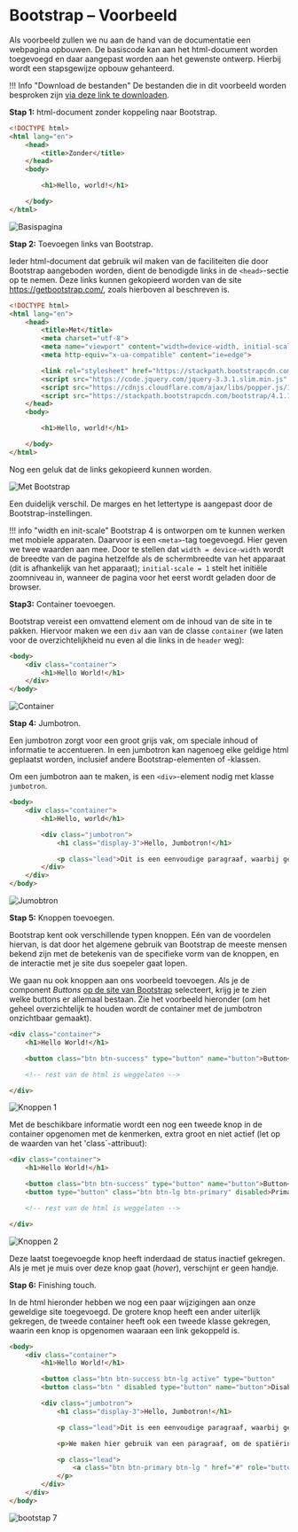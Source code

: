 # Bootstrap – Voorbeeld

Als voorbeeld zullen we nu aan de hand van de documentatie een webpagina opbouwen. De basiscode kan aan het html-document worden toegevoegd en daar aangepast worden aan het gewenste ontwerp. Hierbij wordt een stapsgewijze opbouw gehanteerd.

!!! Info "Download de bestanden"
    De bestanden die in dit voorbeeld worden besproken zijn [via deze link te downloaden](../../bestanden/bootstrap.zip).

__Stap 1:__ html-document zonder koppeling naar Bootstrap.

```html
<!DOCTYPE html>
<html lang="en">
    <head>
        <title>Zonder</title>
    </head>
    <body>

        <h1>Hello, world!</h1>

    </body>
</html>
```

![Basispagina](imgs/bootstrap1.png)

__Stap 2:__ Toevoegen links van Bootstrap.

Ieder html-document dat gebruik wil maken van de faciliteiten die door Bootstrap aangeboden worden, dient de benodigde links in de `<head>`-sectie op te nemen. Deze links kunnen gekopieerd worden van de site https://getbootstrap.com/, zoals hierboven al beschreven is.

```html
<!DOCTYPE html>
<html lang="en">
    <head>
        <title>Met</title>
        <meta charset="utf-8">
        <meta name="viewport" content="width=device-width, initial-scale=1, shrink-to-fit=no">
        <meta http-equiv="x-ua-compatible" content="ie=edge">

        <link rel="stylesheet" href="https://stackpath.bootstrapcdn.com/bootstrap/4.1.1/css/bootstrap.min.css" integrity="sha384-WskhaSGFgHYWDcbwN70/dfYBj47jz9qbsMId/iRN3ewGhXQFZCSftd1LZCfmhktB" crossorigin="anonymous">
        <script src="https://code.jquery.com/jquery-3.3.1.slim.min.js" integrity="sha384-q8i/X+965DzO0rT7abK41JStQIAqVgRVzpbzo5smXKp4YfRvH+8abtTE1Pi6jizo" crossorigin="anonymous"></script>
        <script src="https://cdnjs.cloudflare.com/ajax/libs/popper.js/1.14.3/umd/popper.min.js" integrity="sha384-ZMP7rVo3mIykV+2+9J3UJ46jBk0WLaUAdn689aCwoqbBJiSnjAK/l8WvCWPIPm49" crossorigin="anonymous"></script>
        <script src="https://stackpath.bootstrapcdn.com/bootstrap/4.1.1/js/bootstrap.min.js" integrity="sha384-smHYKdLADwkXOn1EmN1qk/HfnUcbVRZyYmZ4qpPea6sjB/pTJ0euyQp0Mk8ck+5T" crossorigin="anonymous"></script>
    </head>
    <body>

        <h1>Hello, world!</h1>

    </body>
</html>
```

Nog een geluk dat de links gekopieerd kunnen worden.

![Met Bootstrap](imgs/bootstrap2.png)

Een duidelijk verschil. De marges en het lettertype is aangepast door de Bootstrap-instellingen.

!!! info "width en init-scale"
    Bootstrap 4 is ontworpen om te kunnen werken met mobiele apparaten. Daarvoor is een `<meta>`-tag toegevoegd. Hier geven we twee waarden aan mee. Door te stellen dat `width = device-width` wordt de breedte van de pagina hetzelfde als de schermbreedte van het apparaat (dit is afhankelijk van het apparaat); `initial-scale = 1` stelt het initiële zoomniveau in, wanneer de pagina voor het eerst wordt geladen door de browser.

__Stap3:__ Container toevoegen.

Bootstrap vereist een omvattend element om de inhoud van de site in te pakken. Hiervoor maken we een `div` aan van de classe `container` (we laten voor de overzichtelijkheid nu even al die links in de `header` weg):

```html
<body>
    <div class="container">
        <h1>Hello World!</h1>
    </div>
</body>
```

![Container](imgs/bootstrap3.png)

__Stap 4:__ Jumbotron.

Een jumbotron zorgt voor een groot grijs vak, om speciale inhoud of informatie te accentueren. In een jumbotron kan nagenoeg elke geldige html geplaatst worden, inclusief andere Bootstrap-elementen of -klassen.

Om een jumbotron aan te maken, is een `<div>`-element nodig met klasse `jumbotron`.

```html
<body>
    <div class="container">
        <h1>Hello, world</h1>

        <div class="jumbotron">
            <h1 class="display-3">Hello, Jumbotron!</h1>

            <p class="lead">Dit is een eenvoudige paragraaf, waarbij gebruik gemaakt wordt van de jumbotron, om extra aandacht te vragen voor dit specifieke onderdeel.</p>
        </div>
    </div>
</body>
```

![Jumobtron](imgs/bootstrap4.png)

__Stap 5:__ Knoppen toevoegen.

Bootstrap kent ook verschillende typen knoppen. Eén van de voordelen hiervan, is dat door het algemene gebruik van Bootstrap de meeste mensen bekend zijn met de betekenis van de specifieke vorm van de knoppen, en de interactie met je site dus soepeler gaat lopen.

We gaan nu ook knoppen aan ons voorbeeld toevoegen. Als je de component *Buttons* [op de site van Bootstrap](https://getbootstrap.com/docs/5.0/components/buttons/) selecteert, krijg je te zien welke buttons er allemaal bestaan. Zie het voorbeeld hieronder (om het geheel overzichtelijk te houden wordt de container met de jumbotron onzichtbaar gemaakt).

```html
<div class="container">
    <h1>Hello World!</h1>

    <button class="btn btn-success" type="button" name="button">Button</button>

    <!-- rest van de html is weggelaten -->

</div>
```

![Knoppen 1](imgs/bootstrap5.png)

Met de beschikbare informatie wordt een nog een tweede knop in de container opgenomen met de kenmerken, extra groot en niet actief (let op de waarden van het 'class`-attribuut):

```html
<div class="container">
    <h1>Hello World!</h1>

    <button class="btn btn-success" type="button" name="button">Button</button>
    <button type="button" class="btn btn-lg btn-primary" disabled>Primary button</button>

    <!-- rest van de html is weggelaten -->

</div>
```

![Knoppen 2](imgs/bootstrap6.png)

Deze laatst toegevoegde knop heeft inderdaad de status inactief gekregen. Als je met je muis over deze knop gaat (*hover*), verschijnt er geen handje.

__Stap 6:__ Finishing touch.

In de html hieronder hebben we nog een paar wijzigingen aan onze geweldige site toegevoegd. De grotere knop heeft een ander uiterlijk gekregen, de tweede container heeft ook een tweede klasse gekregen, waarin een knop is opgenomen waaraan een link gekoppeld is.

```html
<body>
    <div class="container">
        <h1>Hello World!</h1>

        <button class="btn btn-success btn-lg active" type="button"       name="button">Button</button>
        <button class="btn " disabled type="button" name="button">Disabled Button</button>

        <div class="jumbotron">
            <h1 class="display-3">Hello, Jumbotron!</h1>

            <p class="lead">Dit is een eenvoudige paragraaf, waarbij gebruik gemaakt wordt van de jumbotron, om extra aandacht te vragen voor dit specifieke onderdeel.</p>

            <p>We maken hier gebruik van een paragraaf, om de spatiëring een de ruimte tussen de container te regelen..</p>

            <p class="lead">
                <a class="btn btn-primary btn-lg " href="#" role="button">Learn more</a>
            </p>
        </div>
    </div>
</body>
```

![bootstap 7](imgs/bootstrap7.png)










